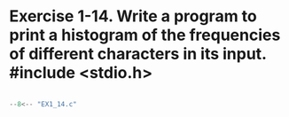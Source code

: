 # Exercise 1-14. Write a program to print a histogram of the frequencies of different characters in its input. #include <stdio.h>

``` c

--8<-- "EX1_14.c"

```
